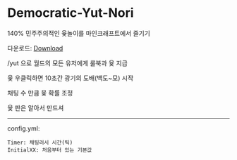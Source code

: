 # Democratic-Yut-Nori
140% 민주주의적인 윷놀이를 마인크래프트에서 즐기기

다운로드: [Download][downloadlink]

[downloadlink]: https://drive.google.com/file/d/1Q_mFehs5tj5I9Z_Tfb42CfI4ExBLdMgC/view?usp=sharing "Go download"

/yut 으로 월드의 모든 유저에게 룰북과 윷 지급

윷 우클릭하면 10초간 광기의 도배(백도~모) 시작

채팅 수 만큼 윷 확률 조정

윷 판은 알아서 만드셔

<hr/>

config.yml:

    Timer: 채팅러시 시간(틱)
    InitialXX: 처음부터 있는 기본값
    

